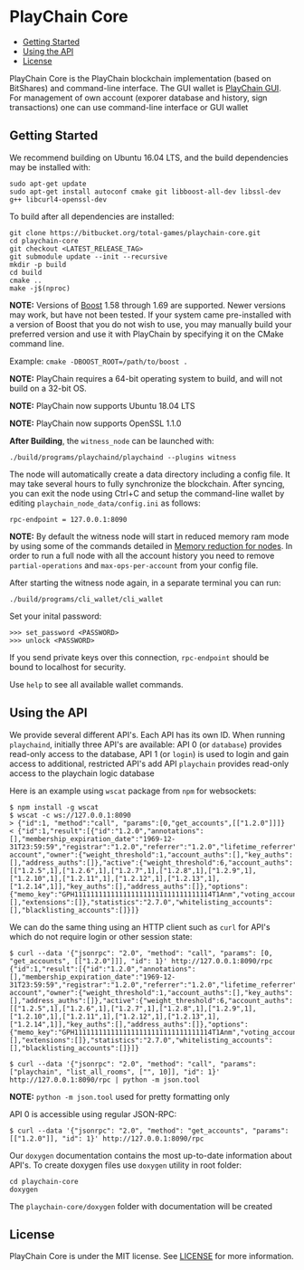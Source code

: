 PlayChain Core
==============

* [Getting Started](#getting-started)
* [Using the API](#using-the-api)
* [License](#license)

PlayChain Core is the PlayChain blockchain implementation (based on BitShares) and command-line interface.
The GUI wallet is [PlayChain GUI](https://playchainwallet.page.link/start).
For management of own account (exporer database and history, sign transactions)
one can use command-line interface or GUI wallet

Getting Started
---------------

We recommend building on Ubuntu 16.04 LTS, and the build dependencies may be installed with:

    sudo apt-get update
    sudo apt-get install autoconf cmake git libboost-all-dev libssl-dev g++ libcurl4-openssl-dev

To build after all dependencies are installed:

    git clone https://bitbucket.org/total-games/playchain-core.git
    cd playchain-core
    git checkout <LATEST_RELEASE_TAG>
    git submodule update --init --recursive
    mkdir -p build
    cd build
    cmake ..
    make -j$(nproc)

**NOTE:** Versions of [Boost](http://www.boost.org/) 1.58 through 1.69 are supported. Newer versions may work, but
have not been tested. If your system came pre-installed with a version of Boost that you do not wish to use, you may
manually build your preferred version and use it with PlayChain by specifying it on the CMake command line.

Example: ``cmake -DBOOST_ROOT=/path/to/boost .``

**NOTE:** PlayChain requires a 64-bit operating system to build, and will not build on a 32-bit OS.

**NOTE:** PlayChain now supports Ubuntu 18.04 LTS

**NOTE:** PlayChain now supports OpenSSL 1.1.0

**After Building**, the `witness_node` can be launched with:

    ./build/programs/playchaind/playchaind --plugins witness

The node will automatically create a data directory including a config file. It may take several hours to fully synchronize
the blockchain. After syncing, you can exit the node using Ctrl+C and setup the command-line wallet by editing
`playchain_node_data/config.ini` as follows:

    rpc-endpoint = 127.0.0.1:8090

**NOTE:** By default the witness node will start in reduced memory ram mode by using some of the commands detailed in [Memory reduction for nodes](https://github.com/bitshares/bitshares-core/wiki/Memory-reduction-for-nodes).
In order to run a full node with all the account history you need to remove `partial-operations` and `max-ops-per-account` from your config file.

After starting the witness node again, in a separate terminal you can run:

    ./build/programs/cli_wallet/cli_wallet

Set your inital password:

    >>> set_password <PASSWORD>
    >>> unlock <PASSWORD>

If you send private keys over this connection, `rpc-endpoint` should be bound to localhost for security.

Use `help` to see all available wallet commands.

Using the API
-------------

We provide several different API's.  Each API has its own ID.
When running `playchaind`, initially three API's are available:
API 0 (or `database`) provides read-only access to the database, API 1 (or `login`) is
used to login and gain access to additional, restricted API's
add API `playchain` provides read-only access to the playchain logic database

Here is an example using `wscat` package from `npm` for websockets:

    $ npm install -g wscat
    $ wscat -c ws://127.0.0.1:8090
    > {"id":1, "method":"call", "params":[0,"get_accounts",[["1.2.0"]]]}
    < {"id":1,"result":[{"id":"1.2.0","annotations":[],"membership_expiration_date":"1969-12-31T23:59:59","registrar":"1.2.0","referrer":"1.2.0","lifetime_referrer":"1.2.0","network_fee_percentage":2000,"lifetime_referrer_fee_percentage":8000,"referrer_rewards_percentage":0,"name":"committee-account","owner":{"weight_threshold":1,"account_auths":[],"key_auths":[],"address_auths":[]},"active":{"weight_threshold":6,"account_auths":[["1.2.5",1],["1.2.6",1],["1.2.7",1],["1.2.8",1],["1.2.9",1],["1.2.10",1],["1.2.11",1],["1.2.12",1],["1.2.13",1],["1.2.14",1]],"key_auths":[],"address_auths":[]},"options":{"memo_key":"GPH1111111111111111111111111111111114T1Anm","voting_account":"1.2.0","num_witness":0,"num_committee":0,"votes":[],"extensions":[]},"statistics":"2.7.0","whitelisting_accounts":[],"blacklisting_accounts":[]}]}

We can do the same thing using an HTTP client such as `curl` for API's which do not require login or other session state:

    $ curl --data '{"jsonrpc": "2.0", "method": "call", "params": [0, "get_accounts", [["1.2.0"]]], "id": 1}' http://127.0.0.1:8090/rpc
    {"id":1,"result":[{"id":"1.2.0","annotations":[],"membership_expiration_date":"1969-12-31T23:59:59","registrar":"1.2.0","referrer":"1.2.0","lifetime_referrer":"1.2.0","network_fee_percentage":2000,"lifetime_referrer_fee_percentage":8000,"referrer_rewards_percentage":0,"name":"committee-account","owner":{"weight_threshold":1,"account_auths":[],"key_auths":[],"address_auths":[]},"active":{"weight_threshold":6,"account_auths":[["1.2.5",1],["1.2.6",1],["1.2.7",1],["1.2.8",1],["1.2.9",1],["1.2.10",1],["1.2.11",1],["1.2.12",1],["1.2.13",1],["1.2.14",1]],"key_auths":[],"address_auths":[]},"options":{"memo_key":"GPH1111111111111111111111111111111114T1Anm","voting_account":"1.2.0","num_witness":0,"num_committee":0,"votes":[],"extensions":[]},"statistics":"2.7.0","whitelisting_accounts":[],"blacklisting_accounts":[]}]}

    $ curl --data '{"jsonrpc": "2.0", "method": "call", "params": ["playchain", "list_all_rooms", ["", 10]], "id": 1}' http://127.0.0.1:8090/rpc | python -m json.tool

**NOTE:** `python -m json.tool` used for pretty formatting only

API 0 is accessible using regular JSON-RPC:

    $ curl --data '{"jsonrpc": "2.0", "method": "get_accounts", "params": [["1.2.0"]], "id": 1}' http://127.0.0.1:8090/rpc


Our `doxygen` documentation contains the most up-to-date information about API's. To create
doxygen files use `doxygen` utility in root folder:

    cd playchain-core
    doxygen

The `playchain-core/doxygen` folder with documentation will be created

 
License
-------
PlayChain Core is under the MIT license. See [LICENSE](https://github.com/bitshares/bitshares-core/blob/master/LICENSE.txt)
for more information.
